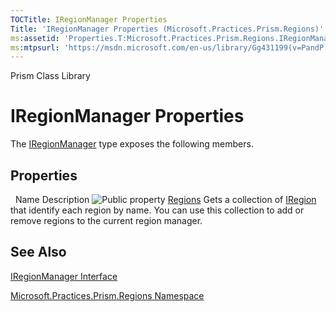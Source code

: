 ```yaml
---
TOCTitle: IRegionManager Properties
Title: 'IRegionManager Properties (Microsoft.Practices.Prism.Regions)'
ms:assetid: 'Properties.T:Microsoft.Practices.Prism.Regions.IRegionManager'
ms:mtpsurl: 'https://msdn.microsoft.com/en-us/library/Gg431199(v=PandP.50)'
---
```


Prism Class Library

# IRegionManager Properties

The [IRegionManager](https://msdn.microsoft.com/en-us/library/microsoft.practices.prism.regions.iregionmanager(v=pandp.50)) type exposes the following members.

## Properties
 
Name
Description
![](https://msdn.microsoft.com/en-us/Gg431199.pubproperty(en-us,PandP.50).gif "Public property")
[Regions](https://msdn.microsoft.com/en-us/library/microsoft.practices.prism.regions.iregionmanager.regions(v=pandp.50))
Gets a collection of [IRegion](https://msdn.microsoft.com/en-us/library/microsoft.practices.prism.regions.iregion(v=pandp.50)) that identify each region by name. You can use this collection to add or remove regions to the current region manager.

## See Also

<span id="seeAlsoToggle"></span>
[IRegionManager Interface](https://msdn.microsoft.com/en-us/library/microsoft.practices.prism.regions.iregionmanager(v=pandp.50))

[Microsoft.Practices.Prism.Regions Namespace](https://msdn.microsoft.com/en-us/library/microsoft.practices.prism.regions(v=pandp.50))
